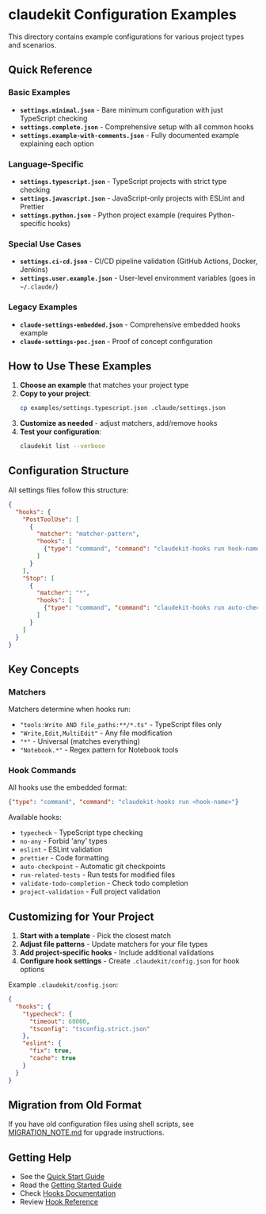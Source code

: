 # claudekit Configuration Examples

This directory contains example configurations for various project types and scenarios.

## Quick Reference

### Basic Examples

- **`settings.minimal.json`** - Bare minimum configuration with just TypeScript checking
- **`settings.complete.json`** - Comprehensive setup with all common hooks
- **`settings.example-with-comments.json`** - Fully documented example explaining each option

### Language-Specific

- **`settings.typescript.json`** - TypeScript projects with strict type checking
- **`settings.javascript.json`** - JavaScript-only projects with ESLint and Prettier
- **`settings.python.json`** - Python project example (requires Python-specific hooks)

### Special Use Cases

- **`settings.ci-cd.json`** - CI/CD pipeline validation (GitHub Actions, Docker, Jenkins)
- **`settings.user.example.json`** - User-level environment variables (goes in `~/.claude/`)

### Legacy Examples

- **`claude-settings-embedded.json`** - Comprehensive embedded hooks example
- **`claude-settings-poc.json`** - Proof of concept configuration

## How to Use These Examples

1. **Choose an example** that matches your project type
2. **Copy to your project**:
   ```bash
   cp examples/settings.typescript.json .claude/settings.json
   ```
3. **Customize as needed** - adjust matchers, add/remove hooks
4. **Test your configuration**:
   ```bash
   claudekit list --verbose
   ```

## Configuration Structure

All settings files follow this structure:

```json
{
  "hooks": {
    "PostToolUse": [
      {
        "matcher": "matcher-pattern",
        "hooks": [
          {"type": "command", "command": "claudekit-hooks run hook-name"}
        ]
      }
    ],
    "Stop": [
      {
        "matcher": "*",
        "hooks": [
          {"type": "command", "command": "claudekit-hooks run auto-checkpoint"}
        ]
      }
    ]
  }
}
```

## Key Concepts

### Matchers

Matchers determine when hooks run:

- `"tools:Write AND file_paths:**/*.ts"` - TypeScript files only
- `"Write,Edit,MultiEdit"` - Any file modification
- `"*"` - Universal (matches everything)
- `"Notebook.*"` - Regex pattern for Notebook tools

### Hook Commands

All hooks use the embedded format:
```json
{"type": "command", "command": "claudekit-hooks run <hook-name>"}
```

Available hooks:
- `typecheck` - TypeScript type checking
- `no-any` - Forbid 'any' types
- `eslint` - ESLint validation
- `prettier` - Code formatting
- `auto-checkpoint` - Automatic git checkpoints
- `run-related-tests` - Run tests for modified files
- `validate-todo-completion` - Check todo completion
- `project-validation` - Full project validation

## Customizing for Your Project

1. **Start with a template** - Pick the closest match
2. **Adjust file patterns** - Update matchers for your file types
3. **Add project-specific hooks** - Include additional validations
4. **Configure hook settings** - Create `.claudekit/config.json` for hook options

Example `.claudekit/config.json`:
```json
{
  "hooks": {
    "typecheck": {
      "timeout": 60000,
      "tsconfig": "tsconfig.strict.json"
    },
    "eslint": {
      "fix": true,
      "cache": true
    }
  }
}
```

## Migration from Old Format

If you have old configuration files using shell scripts, see [MIGRATION_NOTE.md](MIGRATION_NOTE.md) for upgrade instructions.

## Getting Help

- See the [Quick Start Guide](../docs/quick-start.md)
- Read the [Getting Started Guide](../docs/getting-started.md)
- Check [Hooks Documentation](../docs/hooks-documentation.md)
- Review [Hook Reference](../docs/hooks-reference.md)